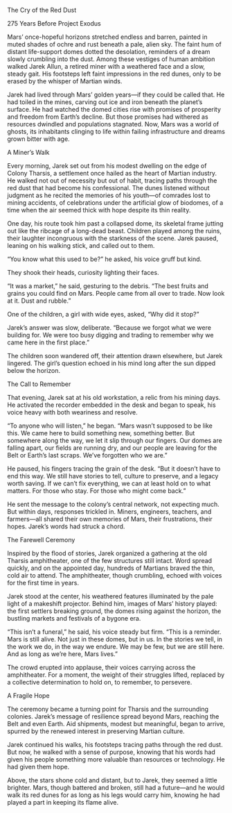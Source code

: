 The Cry of the Red Dust

275 Years Before Project Exodus

Mars’ once-hopeful horizons stretched endless and barren, painted in muted shades of ochre and rust beneath a pale, alien sky. The faint hum of distant life-support domes dotted the desolation, reminders of a dream slowly crumbling into the dust. Among these vestiges of human ambition walked Jarek Allun, a retired miner with a weathered face and a slow, steady gait. His footsteps left faint impressions in the red dunes, only to be erased by the whisper of Martian winds.

Jarek had lived through Mars’ golden years—if they could be called that. He had toiled in the mines, carving out ice and iron beneath the planet’s surface. He had watched the domed cities rise with promises of prosperity and freedom from Earth’s decline. But those promises had withered as resources dwindled and populations stagnated. Now, Mars was a world of ghosts, its inhabitants clinging to life within failing infrastructure and dreams grown bitter with age.

A Miner’s Walk

Every morning, Jarek set out from his modest dwelling on the edge of Colony Tharsis, a settlement once hailed as the heart of Martian industry. He walked not out of necessity but out of habit, tracing paths through the red dust that had become his confessional. The dunes listened without judgment as he recited the memories of his youth—of comrades lost to mining accidents, of celebrations under the artificial glow of biodomes, of a time when the air seemed thick with hope despite its thin reality.

One day, his route took him past a collapsed dome, its skeletal frame jutting out like the ribcage of a long-dead beast. Children played among the ruins, their laughter incongruous with the starkness of the scene. Jarek paused, leaning on his walking stick, and called out to them.

“You know what this used to be?” he asked, his voice gruff but kind.

They shook their heads, curiosity lighting their faces.

“It was a market,” he said, gesturing to the debris. “The best fruits and grains you could find on Mars. People came from all over to trade. Now look at it. Dust and rubble.”

One of the children, a girl with wide eyes, asked, “Why did it stop?”

Jarek’s answer was slow, deliberate. “Because we forgot what we were building for. We were too busy digging and trading to remember why we came here in the first place.”

The children soon wandered off, their attention drawn elsewhere, but Jarek lingered. The girl’s question echoed in his mind long after the sun dipped below the horizon.

The Call to Remember

That evening, Jarek sat at his old workstation, a relic from his mining days. He activated the recorder embedded in the desk and began to speak, his voice heavy with both weariness and resolve.

“To anyone who will listen,” he began. “Mars wasn’t supposed to be like this. We came here to build something new, something better. But somewhere along the way, we let it slip through our fingers. Our domes are falling apart, our fields are running dry, and our people are leaving for the Belt or Earth’s last scraps. We’ve forgotten who we are.”

He paused, his fingers tracing the grain of the desk. “But it doesn’t have to end this way. We still have stories to tell, culture to preserve, and a legacy worth saving. If we can’t fix everything, we can at least hold on to what matters. For those who stay. For those who might come back.”

He sent the message to the colony’s central network, not expecting much. But within days, responses trickled in. Miners, engineers, teachers, and farmers—all shared their own memories of Mars, their frustrations, their hopes. Jarek’s words had struck a chord.

The Farewell Ceremony

Inspired by the flood of stories, Jarek organized a gathering at the old Tharsis amphitheater, one of the few structures still intact. Word spread quickly, and on the appointed day, hundreds of Martians braved the thin, cold air to attend. The amphitheater, though crumbling, echoed with voices for the first time in years.

Jarek stood at the center, his weathered features illuminated by the pale light of a makeshift projector. Behind him, images of Mars’ history played: the first settlers breaking ground, the domes rising against the horizon, the bustling markets and festivals of a bygone era.

“This isn’t a funeral,” he said, his voice steady but firm. “This is a reminder. Mars is still alive. Not just in these domes, but in us. In the stories we tell, in the work we do, in the way we endure. We may be few, but we are still here. And as long as we’re here, Mars lives.”

The crowd erupted into applause, their voices carrying across the amphitheater. For a moment, the weight of their struggles lifted, replaced by a collective determination to hold on, to remember, to persevere.

A Fragile Hope

The ceremony became a turning point for Tharsis and the surrounding colonies. Jarek’s message of resilience spread beyond Mars, reaching the Belt and even Earth. Aid shipments, modest but meaningful, began to arrive, spurred by the renewed interest in preserving Martian culture.

Jarek continued his walks, his footsteps tracing paths through the red dust. But now, he walked with a sense of purpose, knowing that his words had given his people something more valuable than resources or technology. He had given them hope.

Above, the stars shone cold and distant, but to Jarek, they seemed a little brighter. Mars, though battered and broken, still had a future—and he would walk its red dunes for as long as his legs would carry him, knowing he had played a part in keeping its flame alive.
